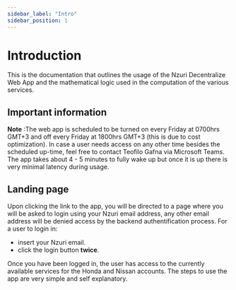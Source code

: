```yaml
---
sidebar_label: "Intro"
sidebar_position: 1
---
```


# Introduction
This is the documentation that outlines the usage of the Nzuri Decentralize Web App and the mathematical logic used in the computation of the various services.

## Important information
**Note** :The web app is scheduled to be turned on every Friday at 0700hrs GMT+3 and off every Friday at 1800hrs GMT+3 (this is due to cost optimization). In case a user needs access on any other time besides the scheduled up-time, feel free to contact Teofilo Gafna via Microsoft Teams.
The app takes about 4 - 5 minutes to fully wake up but once it is up there is very minimal latency during usage.

## Landing page
Upon clicking the link to the app, you will be directed to a page where you will be asked to login using your Nzuri email address, any other email address will be denied access by the backend authentification process.
For a user to login in:
* insert your Nzuri email.
* click the login button **twice**.

Once you have been logged in, the user has access to the currently available services for the Honda and Nissan accounts. The steps to use the app are very simple and self explanatory.